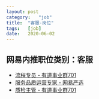 ```yaml
---
layout:	post
category:	"job"
title:	"客服-岗位"
tags:	[job]
date:	2020-06-02
---
```

## 网易内推职位类别：客服
- [流程专员 - 有道事业群701](http://mobile.bole.netease.com/bole/boleDetail?id=21947&employeeId=346f03c3cda5f04c&key=all)
- [服务品质运营专家 - 网易严选](http://mobile.bole.netease.com/bole/boleDetail?id=21292&employeeId=346f03c3cda5f04c&key=all)
- [质检主管 - 有道事业群701](http://mobile.bole.netease.com/bole/boleDetail?id=21675&employeeId=346f03c3cda5f04c&key=all)
